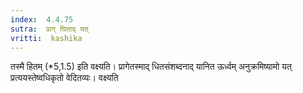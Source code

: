 ```yaml
---
index:  4.4.75
sutra:  प्राग् घिताद् यत्
vritti:  kashika 
---
```


तस्मै हितम् (*5,1.5) इति वक्ष्यति। प्रागेतस्माद् धितसंशब्दनाद् यानित ऊर्ध्वम् अनुक्रमिष्यामो यत् प्रत्ययस्तेष्वधिकृतो वेदितव्यः। वक्ष्यति

